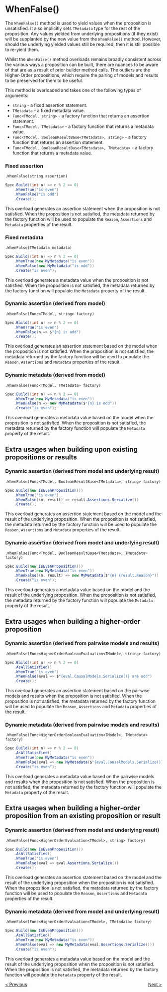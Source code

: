 ﻿# WhenFalse()

The `WhenFalse()` method is used to yield values when the proposition is unsatisfied.
It also implicitly sets `TMetadata` type for the rest of the proposition.
Any values yielded from underlying propositions (if they exist) will be supplanted by the new value from the 
`WhenFalse()` method.
However, should the underlying yielded values still be required, then it is still possible to re-yield them.

Whilst the `WhenFalse()` method overloads remains broadly consistent across the various ways a proposition can be built,
there are nuances to be aware of that are as a result of prior builder method calls.
The outliers are the Higher-Order propositions, which require the pairing of models and results to be preserved for 
them to be useful.

This method is overloaded and takes one of the following types of arguments:
* `string` - a fixed assertion statement.
* `TMetadata` - a fixed metadata value.
* `Func<TModel, string>` - a factory function that returns an assertion statement.
* `Func<TModel, TMetadata>` - a factory function that returns a metadata value.
* `Func<TModel, BooleanResultBase<TMetadata>, string>` - a factory function that returns an assertion statement.
* `Func<TModel, BooleanResultBase<TMetadata>, TMetadata>` - a factory function that returns a metadata value.

### Fixed assertion

`.WhenFalse(string assertion)`

```csharp
Spec.Build((int n) => n % 2 == 0)
    .WhenTrue("is even")
    .WhenFalse("is odd")
    .Create();
```

This overload generates an assertion statement when the proposition is not satisfied. When the proposition is not
satisfied, the metadata returned by the factory function will be used to populate the
`Reason`, `Assertions` and `Metadata` properties of the result.

### Fixed metadata

`.WhenFalse(TMetadata metadata)`

```csharp
Spec.Build((int n) => n % 2 == 0)
    .WhenTrue(new MyMetadata("is even"))
    .WhenFalse(new MyMetadata("is odd"))
    .Create("is even");
```

This overload generates a metadata value when the proposition is not satisfied. When the proposition is not satisfied,
the metadata returned by the factory function will populate the `Metadata`
property of the result.

### Dynamic assertion (derived from model)

`.WhenFalse(Func<TModel, string> factory)`

```csharp
Spec.Build((int n) => n % 2 == 0)
    .WhenTrue("is even")
    .WhenFalse(n => $"{n} is odd")
    .Create();
```

This overload generates an assertion statement based on the model when the proposition is not satisfied. When the
proposition is not satisfied, the metadata returned by the factory function will be used to populate the
`Reason`, `Assertions` and `Metadata` properties of the result.

### Dynamic metadata (derived from model)

`.WhenFalse(Func<TModel, TMetadata> factory)`

```csharp
Spec.Build((int n) => n % 2 == 0)
    .WhenTrue(new MyMetadata("is even"))
    .WhenFalse(n => new MyMetadata($"{n} is odd"))
    .Create("is even");
```

This overload generates a metadata value based on the model when the proposition is not satisfied. When the proposition
is not satisfied, the metadata returned by the factory function will populate the `Metadata`
property of the result.

## Extra usages when building upon existing propositions or results

### Dynamic assertion (derived from model and underlying result)

`.WhenFalse(Func<TModel, BooleanResultBase<TMetadata>, string> factory)`

```csharp
Spec.Build(new IsEvenProposition())
    .WhenTrue("is even")
    .WhenFalse((n, result) => result.Assertions.Serialize())
    .Create();
```

This overload generates an assertion statement based on the model and the result of the underlying proposition. When the
proposition is not satisfied, the metadata returned by the factory function will be used to populate the
`Reason`, `Assertions` and `Metadata` properties of the result.

### Dynamic assertion (derived from model and underlying result)

`.WhenFalse(Func<TModel, BooleanResultBase<TMetadata>, TMetadata> factory)`

```csharp
Spec.Build(new IsEvenProposition())
    .WhenTrue(new MyMetadata("is even"))
    .WhenFalse((n, result) => new MyMetadata($"{n} {result.Reason}"))
    .Create("is even");
```

This overload generates a metadata value based on the model and the result of the underlying proposition. When the
proposition is not satisfied, the metadata returned by the factory function will populate the `Metadata`
property of the result.

## Extra usages when building a higher-order proposition

### Dynamic assertion (derived from pairwise models and results)

`.WhenFalse(Func<HigherOrderBooleanEvaluation<TModel>, string> factory)`

```csharp
Spec.Build((int n) => n % 2 == 0)
    .AsAllSatisfied()
    .WhenTrue("is even")
    .WhenFalse(eval => $"{eval.CausalModels.Serialize()} are odd")
    .Create();
```

This overload generates an assertion statement based on the pairwise models and results when the proposition is not
satisfied. When the proposition is not satisfied, the metadata returned by the factory function will be used to populate
the `Reason`, `Assertions` and `Metadata` properties of the result.

### Dynamic metadata (derived from pairwise models and results)

`.WhenFalse(Func<HigherOrderBooleanEvaluation<TModel>, TMetadata> factory)`

```csharp
Spec.Build((int n) => n % 2 == 0)
    .AsAllSatisfied()
    .WhenTrue(new MyMetadata("is even"))
    .WhenFalse(eval => new MyMetadata($"{eval.CausalModels.Serialize()} are odd"))
    .Create("is even");
```

This overload generates a metadata value based on the pairwise models and results when the proposition is not satisfied.
When the proposition is not satisfied, the metadata returned by the factory function will populate the `Metadata`
property of the result.

## Extra usages when building a higher-order proposition from an existing proposition or result

### Dynamic assertion (derived from model and underlying result)

`.WhenFalse(Func<HigherOrderEvaluation<TModel>, string> factory)`

```csharp
Spec.Build(new IsEvenProposition())
    .AsAllSatisfied()
    .WhenTrue("is even")
    .WhenFalse(eval => eval.Assertions.Serialize())
    .Create();
```

This overload generates an assertion statement based on the model and the result of the underlying proposition when the
proposition is not satisfied. When the proposition is not satisfied, the metadata returned by the factory function will
be used to populate the `Reason`, `Assertions` and `Metadata` properties of the result.

### Dynamic metadata (derived from model and underlying result)

`.WhenFalse(Func<HigherOrderEvaluation<TModel>, TMetadata> factory)`

```csharp
Spec.Build(new IsEvenProposition())
    .AsAllSatisfied()
    .WhenTrue(new MyMetadata("is even"))
    .WhenFalse(eval => new MyMetadata(eval.Assertions.Serialize()))
    .Create("is even");
```

This overload generates a metadata value based on the model and the result of the underlying proposition when the
proposition is not satisfied. When the proposition is not satisfied, the metadata returned by the factory function will
populate the `Metadata` property of the result.

<div style="display: flex; justify-content: space-between">
    <a href="./WhenTrueYield.html">&lt; Previous</a>
    <a href="./WhenFalseYield.html">Next &gt;</a>
</div>